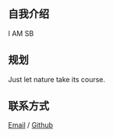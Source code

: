 ##  自我介绍
I AM SB

## 规划
Just let nature take its course.

## 联系方式
[Email](3106097215@qq.com) / [Github](https://github.com/Daxinzhou)
